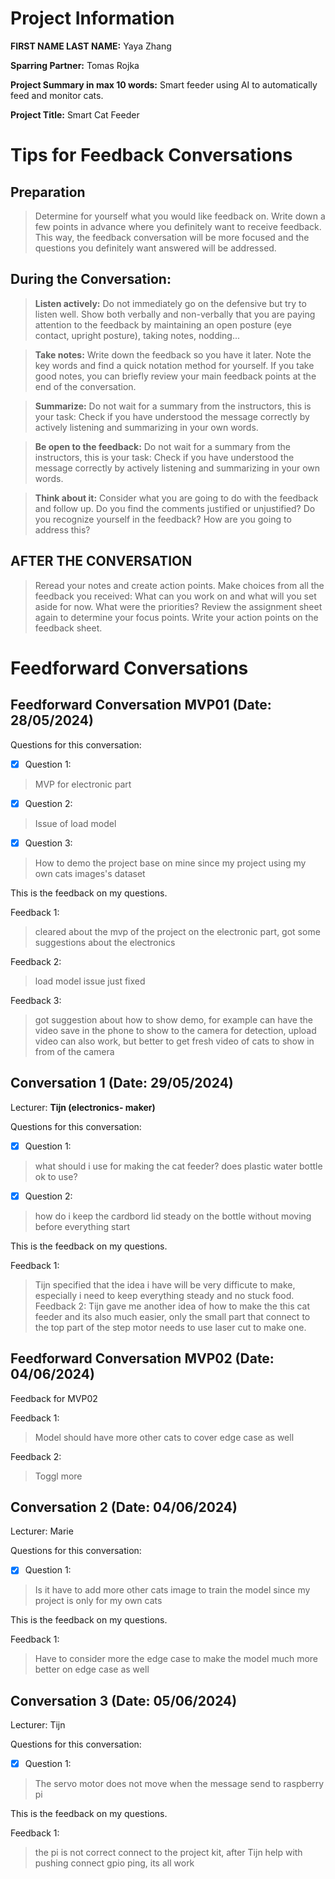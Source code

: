 # Project Information

**FIRST NAME LAST NAME:** Yaya Zhang

**Sparring Partner:** Tomas Rojka

**Project Summary in max 10 words:** Smart feeder using AI to automatically feed and monitor cats.

**Project Title:** Smart Cat Feeder

# Tips for Feedback Conversations

## Preparation

> Determine for yourself what you would like feedback on. Write down a few points in advance where you definitely want to receive feedback. This way, the feedback conversation will be more focused and the questions you definitely want answered will be addressed.

## During the Conversation:

> **Listen actively:** Do not immediately go on the defensive but try to listen well. Show both verbally and non-verbally that you are paying attention to the feedback by maintaining an open posture (eye contact, upright posture), taking notes, nodding...

> **Take notes:** Write down the feedback so you have it later. Note the key words and find a quick notation method for yourself. If you take good notes, you can briefly review your main feedback points at the end of the conversation.

> **Summarize:** Do not wait for a summary from the instructors, this is your task: Check if you have understood the message correctly by actively listening and summarizing in your own words.

> **Be open to the feedback:** Do not wait for a summary from the instructors, this is your task: Check if you have understood the message correctly by actively listening and summarizing in your own words.

> **Think about it:** Consider what you are going to do with the feedback and follow up. Do you find the comments justified or unjustified? Do you recognize yourself in the feedback? How are you going to address this?

## AFTER THE CONVERSATION

> Reread your notes and create action points. Make choices from all the feedback you received: What can you work on and what will you set aside for now. What were the priorities? Review the assignment sheet again to determine your focus points. Write your action points on the feedback sheet.

# Feedforward Conversations

## Feedforward Conversation MVP01 (Date: 28/05/2024)

Questions for this conversation:

- [x] Question 1: 
> MVP for electronic part
- [x] Question 2:
> Issue of load model
- [x] Question 3:
> How to demo the project base on mine since my project using my own cats images's dataset

This is the feedback on my questions.

Feedback 1: 
  > cleared about the mvp of the project on the electronic part, got some suggestions about the electronics

Feedback 2:
  > load model issue just fixed

Feedback 3:
  > got suggestion about how to show demo, for example can have the video save in the phone to show to the camera for detection, upload video can also work, but better to get fresh video of cats to show in from of the camera

## Conversation 1 (Date: 29/05/2024)
Lecturer:  **Tijn (electronics- maker)** 

Questions for this conversation:

- [x] Question 1: 
> what should i use for making the cat feeder? does plastic water bottle ok to use? 
- [x] Question 2:
> how do i keep the cardbord lid steady on the bottle without moving before everything start

This is the feedback on my questions.

Feedback 1: 
> Tijn specified that the idea i have will be very difficute to make, especially i need to keep everything steady and no stuck food.
Feedback 2:
> Tijn gave me another idea of how to make the this cat feeder and its also much easier, only the small part that connect to the top part of the step motor needs to use laser cut to make one. 

## Feedforward Conversation MVP02 (Date: 04/06/2024)

Feedback for MVP02

Feedback 1: 
  > Model should have more other cats to cover edge case as well

Feedback 2:
  > Toggl more



## Conversation 2 (Date: 04/06/2024)

Lecturer: Marie

Questions for this conversation:

- [x] Question 1: 
> Is it have to add more other cats image to train the model since my project is only for my own cats

This is the feedback on my questions.

Feedback 1: 
  > Have to consider more the edge case to make the model much more better on edge case as well


## Conversation 3 (Date: 05/06/2024)

Lecturer: Tijn

Questions for this conversation:

- [x] Question 1: 
> The servo motor does not move when the message send to raspberry pi

This is the feedback on my questions.

Feedback 1: 
  > the pi is not correct connect to the project kit, after Tijn help with pushing connect gpio ping, its all work

